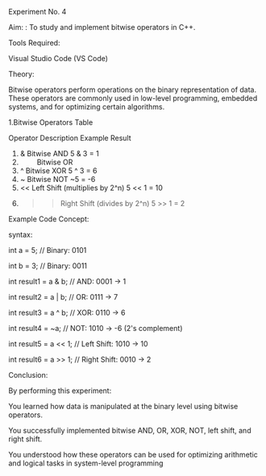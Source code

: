 Experiment No. 4

Aim: : To study and implement bitwise operators in C++.

Tools Required:

Visual Studio Code (VS Code)



Theory:

Bitwise operators perform operations on the binary representation of data. These operators are commonly used in low-level programming, embedded systems, and for optimizing certain algorithms.

1.Bitwise Operators Table

 Operator	Description	Example Result

1. &	Bitwise AND	5 & 3 = 1
2. `	`	Bitwise OR
3. ^	Bitwise XOR	5 ^ 3 = 6
4. ~	Bitwise NOT	~5 = -6
5. <<	Left Shift (multiplies by 2^n)	5 << 1 = 10
6. >>	Right Shift (divides by 2^n)	5 >> 1 = 2

Example Code Concept:

syntax:

int a = 5;   // Binary: 0101

int b = 3;   // Binary: 0011

int result1 = a & b;  // AND: 0001 → 1

int result2 = a | b;  // OR: 0111 → 7

int result3 = a ^ b;  // XOR: 0110 → 6

int result4 = ~a;     // NOT: 1010 → -6 (2's complement)

int result5 = a << 1; // Left Shift: 1010 → 10

int result6 = a >> 1; // Right Shift: 0010 → 2


Conclusion:

By performing this experiment:

You learned how data is manipulated at the binary level using bitwise operators.

You successfully implemented bitwise AND, OR, XOR, NOT, left shift, and right shift.

You understood how these operators can be used for optimizing arithmetic and logical tasks in system-level programming
